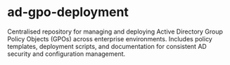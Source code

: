 # ad-gpo-deployment
Centralised repository for managing and deploying Active Directory Group Policy Objects (GPOs) across enterprise environments. Includes policy templates, deployment scripts, and documentation for consistent AD security and configuration management.
